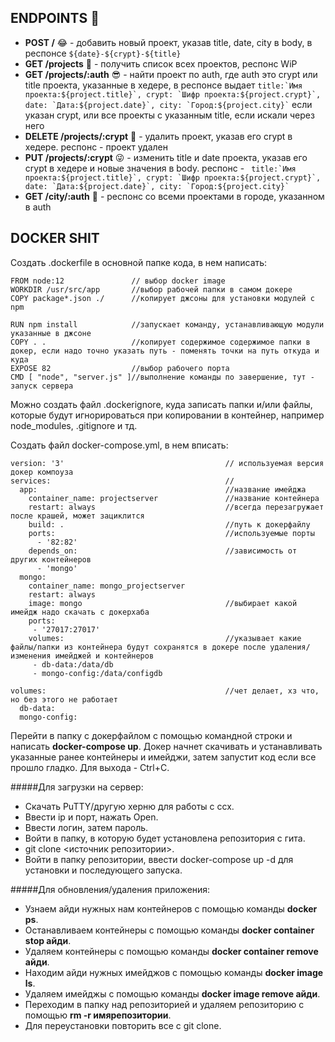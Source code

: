 ENDPOINTS :rofl:
--------------------
- **POST /** :joy: - добавить новый проект, указав title, date, city в body, в респонсе `${date}-${crypt}-${title}`
- **GET /projects** :star_struck: - получить список всех проектов, респонс WiP
- **GET /projects/:auth** :sunglasses: - найти проект по auth, где auth это crypt или title проекта, указанные в хедере, в респонсе выдает 
            ```
            title:`Имя проекта:${project.title}`,
            crypt: `Шифр проекта:${project.crypt}`,
            date: `Дата:${project.date}`,
            city: `Город:${project.city}`
            ```
             если указан crypt, или все проекты с указанным title, если искали через него
- **DELETE /projects/:crypt** :grimacing: - удалить проект, указав его crypt в хедере. респонс - проект удален
- **PUT /projects/:crypt** :stuck_out_tongue_winking_eye: - изменить title и date проекта, указав его crypt в хедере и новые значения в body. респонс - 
           ``` 
            title:`Имя проекта:${project.title}`,
            crypt: `Шифр проекта:${project.crypt}`,
            date: `Дата:${project.date}`,
            city: `Город:${project.city}`
            ```
- **GET /city/:auth** :cowboy_hat_face: - респонс со всеми проектами в городе, указанном в auth



DOCKER SHIT
--------------------------
Создать .dockerfile в основной папке кода, в нем написать:
```
FROM node:12               // выбор docker image 
WORKDIR /usr/src/app       //выбор рабочей папки в самом докере
COPY package*.json ./      //копирует джсоны для установки модулей с npm

RUN npm install            //запускает команду, устанавливающую модули указанные в джсоне
COPY . .                   //копирует содержимое содержимое папки в докер, если надо точно указать путь - поменять точки на путь откуда и куда
EXPOSE 82                  //выбор рабочего порта
CMD [ "node", "server.js" ]//выполнение команды по завершение, тут - запуск сервера
```

Можно создать файл .dockerignore, куда записать папки и/или файлы, которые будут игнорироваться при копировании в контейнер, например node_modules, .gitignore и тд.

Создать файл docker-compose.yml, в нем вписать:
```
version: '3'                                    // используемая версия докер компоуза
services:                                       //
  app:                                          //название имейджа
    container_name: projectserver               //название контейнера
    restart: always                             //всегда перезагружает после крашей, может зациклится
    build: .                                    //путь к докерфайлу
    ports:                                      //используемые порты
      - '82:82'
    depends_on:                                 //зависимость от других контейнеров
      - 'mongo'
  mongo:
    container_name: mongo_projectserver
    restart: always
    image: mongo                                //выбирает какой имейдж надо скачать с докерхаба
    ports: 
     - '27017:27017'
    volumes:                                    //указывает какие файлы/папки из контейнера будут сохранятся в докере после удаления/изменения имейджей и контейнеров
     - db-data:/data/db
     - mongo-config:/data/configdb

volumes:                                        //чет делает, хз что, но без этого не работает
  db-data: 
  mongo-config:
```


Перейти в папку с докерфайлом с помощью командной строки и написать **docker-compose up**.
Докер начнет скачивать и устанавливать указанные ранее контейнеры и имейджи, затем запустит код если все прошло гладко. Для выхода - Ctrl+C.


#####Для загрузки на сервер:
 - Скачать PuTTY/другую херню для работы с ссх.
 - Ввести ip и порт, нажать Open.
 - Ввести логин, затем пароль.
 - Войти в папку, в которую будет установлена репозитория с гита.
 - git clone <источник репозитории>.
 - Войти в папку репозитории, ввести docker-compose up -d для установки и последующего запуска.


#####Для обновления/удаления приложения:
 - Узнаем айди нужных нам контейнеров с помощью команды **docker ps**.
 - Останавливаем контейнеры с помощью команды **docker container stop айди**.
 - Удаляем контейнеры с помощью команды **docker container remove айди**.
 - Находим айди нужных имейджов с помощью команды **docker image ls**.
 - Удаляем имейджы с помощью команды **docker image remove айди**.
 - Переходим в папку над репозиторией и удаляем репозиторию с помощью **rm -r имярепозитории**.
 - Для переустановки повторить все с git clone.
